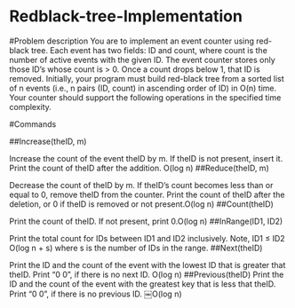 # Redblack-tree-Implementation

#Problem description
You are to implement an event counter using red-black tree. Each event has two fields: ID and count, where count is the number of active events with the given ID. 
The event counter stores only those ID’s whose count is > 0. 
Once a count drops below 1, that ID is removed. Initially, your program must build red-black tree from a sorted list of n events (i.e., n pairs (ID, count) in ascending order of ID) in O(n) time.
Your counter should support the following operations in the specified time complexity.

#Commands 

##Increase(theID, m) 

Increase the count of the event theID by m. If theID is not present, insert it. Print the count of theID after the addition. O(log n)
##Reduce(theID, m) 

Decrease the count of theID by m. If theID’s count becomes less than or equal to 0, remove theID from the counter. Print the count of theID after the deletion, or 0 if theID is removed or not present.O(log n)
##Count(theID) 

Print the count of theID. If not present, print 0.O(log n)
##InRange(ID1, ID2) 

Print the total count for IDs between ID1 and ID2 inclusively. Note, ID1 ≤ ID2
O(log n + s) where s is the number of IDs in the range.
##Next(theID)

Print the ID and the count of the event with the lowest ID that is greater that theID. Print “0 0”, if there is no next ID.
O(log n)
##Previous(theID)
Print the ID and the count of the event with the greatest key that is less that theID. Print “0 0”, if there is no previous ID.
￼O(log n)

